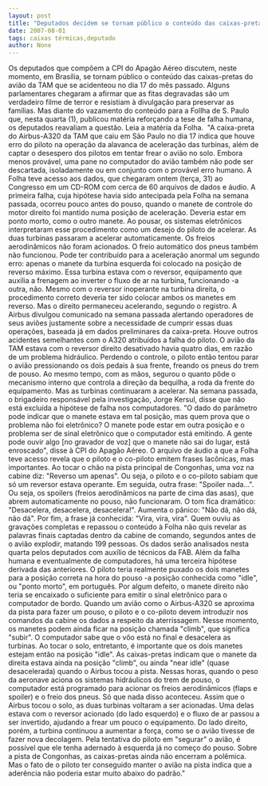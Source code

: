 ```yaml
---
layout: post
title: "Deputados decidem se tornam público o conteúdo das caixas-pretas"
date: 2007-08-01
tags: caixas térmicas,deputado
author: None
---
```

Os deputados que comp&otilde;em a CPI do Apag&atilde;o A&eacute;reo discutem, neste momento, em Bras&iacute;lia, se tornam p&uacute;blico o conte&uacute;do das caixas-pretas do avi&atilde;o da TAM que se acidenteou no dia 17 do m&ecirc;s passado.
Alguns parlamentares chegaram a afirmar que as fitas degravadas s&atilde;o um verdadeiro filme de terror e resistiam &agrave; divulga&ccedil;&atilde;o para preservar as fam&iacute;lias.
Mas diante do vazamento do conte&uacute;do para a Follha de S. Paulo que, nesta quarta (1), publicou mat&eacute;ria refor&ccedil;ando a tese de falha humana, os deputados reavaliam a quest&atilde;o.
Leia a mat&eacute;ria da Folha.&nbsp;
&quot;A caixa-preta do Airbus-A320 da TAM que caiu em S&atilde;o Paulo no dia 17 indica que houve erro do piloto na opera&ccedil;&atilde;o da alavanca de acelera&ccedil;&atilde;o das turbinas, al&eacute;m de captar o desespero dos pilotos em tentar frear o avi&atilde;o no solo. Embora menos prov&aacute;vel, uma pane no computador do avi&atilde;o tamb&eacute;m n&atilde;o pode ser descartada, isoladamente ou em conjunto com o prov&aacute;vel erro humano. 
A Folha teve acesso aos dados, que chegaram ontem (ter&ccedil;a, 31)&nbsp;ao Congresso em um CD-ROM com cerca de 60 arquivos de dados e &aacute;udio. 
A primeira falha, cuja hip&oacute;tese havia sido antecipada pela Folha na semana passada, ocorreu pouco antes do pouso, quando o manete de controle do motor direito foi mantido numa posi&ccedil;&atilde;o de acelera&ccedil;&atilde;o.&nbsp;Deveria estar em ponto morto, como o outro manete. 
Ao pousar, os sistemas eletr&ocirc;nicos interpretaram esse procedimento como um desejo do piloto de acelerar. As duas turbinas passaram a acelerar automaticamente. Os freios aerodin&acirc;micos n&atilde;o foram acionados. O freio autom&aacute;tico dos pneus tamb&eacute;m n&atilde;o funcionou. 
Pode ter contribu&iacute;do para a acelera&ccedil;&atilde;o anormal um segundo erro: apenas o manete da turbina esquerda foi colocado na posi&ccedil;&atilde;o de reverso m&aacute;ximo. Essa turbina estava com o reversor, equipamento que auxilia a frenagem ao inverter o fluxo de ar na turbina, funcionando -a outra, n&atilde;o. 
Mesmo com o reversor inoperante na turbina direita, o procedimento correto deveria ter sido colocar ambos os manetes em reverso. Mas o direito permaneceu acelerando, segundo o registro. 
A Airbus divulgou comunicado na semana passada alertando operadores de seus avi&otilde;es justamente sobre a necessidade de cumprir essas duas opera&ccedil;&otilde;es, baseada j&aacute; em dados preliminares da caixa-preta. Houve outros acidentes semelhantes com o A320 atribu&iacute;dos a falha do piloto. 
O avi&atilde;o da TAM estava com o reversor direito desativado havia quatro dias, em raz&atilde;o de um problema hidr&aacute;ulico. 
Perdendo o controle, o piloto ent&atilde;o tentou parar o avi&atilde;o pressionando os dois pedais &agrave; sua frente, freando os pneus do trem de pouso. Ao mesmo tempo, com as m&atilde;os, segurou o quanto p&ocirc;de o mecanismo interno que controla a dire&ccedil;&atilde;o da bequilha, a roda da frente do equipamento. Mas as turbinas continuaram a acelerar. 
Na semana passada, o brigadeiro respons&aacute;vel pela investiga&ccedil;&atilde;o, Jorge Kersul, disse que n&atilde;o est&aacute; exclu&iacute;da a hip&oacute;tese de falha nos computadores. 
&quot;O dado do par&acirc;metro pode indicar que o manete estava em tal posi&ccedil;&atilde;o, mas quem prova que o problema n&atilde;o foi eletr&ocirc;nico? O manete pode estar em outra posi&ccedil;&atilde;o e o problema ser de sinal eletr&ocirc;nico que o computador est&aacute; emitindo. A gente pode ouvir algo [no gravador de voz] que o manete n&atilde;o sai do lugar, est&aacute; enroscado&quot;, disse &agrave; CPI do Apag&atilde;o A&eacute;reo. 
O arquivo de &aacute;udio a que a Folha teve acesso revela que o piloto e o co-piloto emitem frases lac&ocirc;nicas, mas importantes. 
Ao tocar o ch&atilde;o na pista principal de Congonhas, uma voz na cabine diz: &quot;Reverso um apenas&quot;. Ou seja, o piloto e o co-piloto sabiam que s&oacute; um reversor estava operante. 
Em seguida, outra frase: &quot;Spoiler nada...&quot;. Ou seja, os spoilers (freios aerodin&acirc;micos na parte de cima das asas), que abrem automaticamente no pouso, n&atilde;o funcionaram. 
O tom fica dram&aacute;tico: &quot;Desacelera, desacelera, desacelera!&quot;. Aumenta o p&acirc;nico: &quot;N&atilde;o d&aacute;, n&atilde;o d&aacute;, n&atilde;o d&aacute;&quot;. Por fim, a frase j&aacute; conhecida: &quot;Vira, vira, vira&quot;. 
Quem ouviu as grava&ccedil;&otilde;es completas e repassou o conte&uacute;do &agrave; Folha n&atilde;o quis revelar as palavras finais captadas dentro da cabine de comando, segundos antes de o avi&atilde;o explodir, matando 199 pessoas. 
Os dados ser&atilde;o analisados&nbsp;nesta quarta&nbsp;pelos deputados com aux&iacute;lio de t&eacute;cnicos da FAB. 
Al&eacute;m da falha humana e eventualmente de computadores, h&aacute; uma terceira hip&oacute;tese derivada das anteriores. 
O piloto teria realmente puxado os dois manetes para a posi&ccedil;&atilde;o correta na hora do pouso -a posi&ccedil;&atilde;o conhecida como &quot;idle&quot;, ou &quot;ponto morto&quot;, em portugu&ecirc;s. Por algum defeito, o manete direito n&atilde;o teria se encaixado o suficiente para emitir o sinal eletr&ocirc;nico para o computador de bordo. 
Quando um avi&atilde;o como o Airbus-A320 se aproxima da pista para fazer um pouso, o piloto e o co-piloto devem introduzir nos comandos da cabine os dados a respeito da aterrissagem. 
Nesse momento, os manetes podem ainda ficar na posi&ccedil;&atilde;o chamada &quot;climb&quot;, que significa &quot;subir&quot;. O computador sabe que o v&ocirc;o est&aacute; no final e desacelera as turbinas. Ao tocar o solo, entretanto, &eacute; importante que os dois manetes estejam ent&atilde;o na posi&ccedil;&atilde;o &quot;idle&quot;. 
As caixas-pretas indicam que o manete da direita estava ainda na posi&ccedil;&atilde;o &quot;climb&quot;, ou ainda &quot;near idle&quot; (quase desacelerada) quando o Airbus tocou a pista. Nessas horas, quando o peso da aeronave aciona os sistemas hidr&aacute;ulicos do trem de pouso, o computador est&aacute; programado para acionar os freios aerodin&acirc;micos (flaps e spoiler) e o freio dos pneus. S&oacute; que nada disso aconteceu. 
Assim que o Airbus tocou o solo, as duas turbinas voltaram a ser acionadas. Uma delas estava com o reversor acionado (do lado esquerdo) e o fluxo de ar passou a ser invertido, ajudando a frear um pouco o equipamento. 
Do lado direito, por&eacute;m, a turbina continuou a aumentar a for&ccedil;a, como se o avi&atilde;o tivesse de fazer nova decolagem. Pela tentativa do piloto em &quot;segurar&quot; o avi&atilde;o, &eacute; poss&iacute;vel que ele tenha adernado &agrave; esquerda j&aacute; no come&ccedil;o do pouso. 
Sobre a pista de Congonhas, as caixas-pretas ainda n&atilde;o encerram a pol&ecirc;mica. Mas o fato de o piloto ter conseguido manter o avi&atilde;o na pista indica que a ader&ecirc;ncia n&atilde;o poderia estar muito abaixo do padr&atilde;o.&quot; 